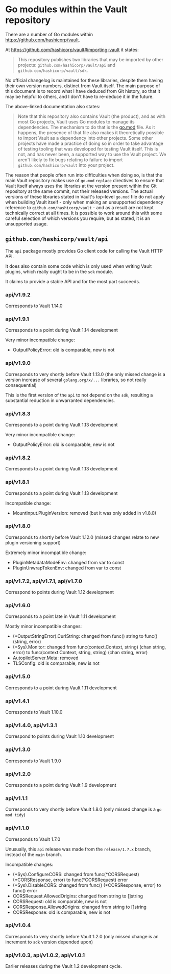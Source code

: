 # Go modules within the Vault repository

There are a number of Go modules within https://github.com/hashicorp/vault.

At https://github.com/hashicorp/vault#importing-vault it states:

> This repository publishes two libraries that may be imported by other projects:
  `github.com/hashicorp/vault/api` and `github.com/hashicorp/vault/sdk`.

No official changelog is maintained for these libraries, despite them having
their own version numbers, distinct from Vault itself. The main purpose of this
document is to record what I have deduced from Git history, so that it may be
helpful to others, and I don't have to re-deduce it in the future.

The above-linked documentation also states:

> Note that this repository also contains Vault (the product), and as with most Go
  projects, Vault uses Go modules to manage its dependencies. The mechanism to do
  that is the [go.mod](https://github.com/hashicorp/vault/blob/main/go.mod) file.
  As it happens, the presence of that file
  also makes it theoretically possible to import Vault as a dependency into other
  projects. Some other projects have made a practice of doing so in order to take
  advantage of testing tooling that was developed for testing Vault itself. This
  is not, and has never been, a supported way to use the Vault project. We aren't 
  likely to fix bugs relating to failure to import `github.com/hashicorp/vault` 
  into your project.

The reason that people often run into difficulties when doing so, is that the
main Vault repository makes use of `go.mod` `replace` directives to ensure that
Vault itself always uses the libraries at the version present within the Git
repository at the same commit, not their released versions. The actual versions
of these libraries stated in Vault's top-level `go.mod` file do not apply when
building Vault itself - only when making an unsupported dependency reference to
`github.com/hashicorp/vault` - and as a result are not kept technically correct
at all times. It is possible to work around this with some careful selection of
which versions you require, but as stated, it is an unsupported usage.

## `github.com/hashicorp/vault/api`

The `api` package mostly provides Go client code for calling the Vault HTTP API.

It does also contain some code which is only used when writing Vault plugins,
which really ought to be in the `sdk` module.

It claims to provide a stable API and for the most part succeeds.

### api/v1.9.2

Corresponds to Vault 1.14.0

### api/v1.9.1

Corresponds to a point during Vault 1.14 development

Very minor incompatible change:
- OutputPolicyError: old is comparable, new is not

### api/v1.9.0

Corresponds to very shortly before Vault 1.13.0 (the only missed change is
a version increase of several `golang.org/x/...` libraries, so not really
consequential)

This is the first version of the `api` to not depend on the `sdk`, resulting
a substantial reduction in unwarranted dependencies.

### api/v1.8.3

Corresponds to a point during Vault 1.13 development

Very minor incompatible change:
- OutputPolicyError: old is comparable, new is not

### api/v1.8.2

Corresponds to a point during Vault 1.13 development

### api/v1.8.1

Corresponds to a point during Vault 1.13 development

Incompatible change:
- MountInput.PluginVersion: removed (but it was only added in v1.8.0)

### api/v1.8.0

Corresponds to shortly before Vault 1.12.0 (missed changes relate to new plugin
versioning support)

Extremely minor incompatible change:
- PluginMetadataModeEnv: changed from var to const
- PluginUnwrapTokenEnv: changed from var to const

### api/v1.7.2, api/v1.7.1, api/v1.7.0

Correspond to points during Vault 1.12 development

### api/v1.6.0

Corresponds to a point late in Vault 1.11 development

Mostly minor incompatible changes:
- (*OutputStringError).CurlString: changed from func() string to func() (string, error)
- (*Sys).Monitor: changed from func(context.Context, string) (chan string, error) to func(context.Context, string, string) (chan string, error)
- AutopilotServer.Meta: removed
- TLSConfig: old is comparable, new is not

### api/v1.5.0

Corresponds to a point during Vault 1.11 development

### api/v1.4.1

Corresponds to Vault 1.10.0

### api/v1.4.0, api/v1.3.1

Correspond to points during Vault 1.10 development

### api/v1.3.0

Corresponds to Vault 1.9.0

### api/v1.2.0

Corresponds to a point during Vault 1.9 development

### api/v1.1.1

Corresponds to very shortly before Vault 1.8.0 (only missed change is a `go mod
tidy`)

### api/v1.1.0

Corresponds to Vault 1.7.0

Unusually, this `api` release was made from the `release/1.7.x` branch, instead
of the `main` branch.

Incompatible changes:
- (*Sys).ConfigureCORS: changed from func(*CORSRequest) (*CORSResponse, error) to func(*CORSRequest) error
- (*Sys).DisableCORS: changed from func() (*CORSResponse, error) to func() error
- CORSRequest.AllowedOrigins: changed from string to []string
- CORSRequest: old is comparable, new is not
- CORSResponse.AllowedOrigins: changed from string to []string
- CORSResponse: old is comparable, new is not

### api/v1.0.4

Corresponds to very shortly before Vault 1.2.0 (only missed change is an
increment to `sdk` version depended upon)

### api/v1.0.3, api/v1.0.2, api/v1.0.1

Earlier releases during the Vault 1.2 development cycle.
